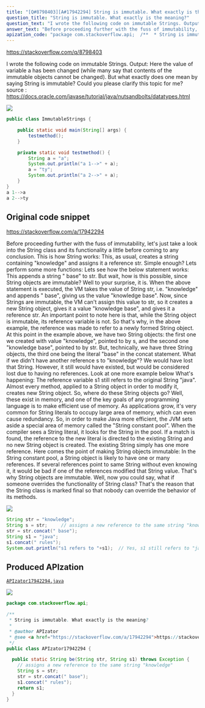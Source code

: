 ```yaml
---
title: "[Q#8798403][A#17942294] String is immutable. What exactly is the meaning?"
question_title: "String is immutable. What exactly is the meaning?"
question_text: "I wrote the following code on immutable Strings. Output: Here the value of variable a has been changed (while many say that contents of the immutable objects cannot be changed). But what exactly does one mean by saying String is immutable? Could you please clarify this topic for me? source : https://docs.oracle.com/javase/tutorial/java/nutsandbolts/datatypes.html"
answer_text: "Before proceeding further with the fuss of immutability, let's just take a look into the String class and its functionality a little before coming to any conclusion. This is how String works: This, as usual, creates a string containing \"knowledge\" and assigns it a reference str. Simple enough? Lets perform some more functions: Lets see how the below statement works: This appends a string \" base\" to str. But wait, how is this possible, since String objects are immutable? Well to your surprise, it is. When the above statement is executed, the VM takes the value of String str, i.e. \"knowledge\" and appends \" base\", giving us the value \"knowledge base\". Now, since Strings are immutable, the VM can't assign this value to str, so it creates a new String object, gives it a value \"knowledge base\", and gives it a reference str. An important point to note here is that, while the String object is immutable, its reference variable is not. So that's why, in the above example, the reference was made to refer to a newly formed String object. At this point in the example above, we have two String objects: the first one we created with value \"knowledge\", pointed to by s, and the second one \"knowledge base\", pointed to by str. But, technically, we have three String objects, the third one being the literal \"base\" in the concat statement. What if we didn't have another reference s to \"knowledge\"? We would have lost that String. However, it still would have existed, but would be considered lost due to having no references. Look at one more example below What's happening: The reference variable s1 still refers to the original String \"java\". Almost every method, applied to a String object in order to modify it, creates new String object. So, where do these String objects go? Well, these exist in memory, and one of the key goals of any programming language is to make efficient use of memory. As applications grow, it's very common for String literals to occupy large area of memory, which can even cause redundancy. So, in order to make Java more efficient, the JVM sets aside a special area of memory called the \"String constant pool\". When the compiler sees a String literal, it looks for the String in the pool. If a match is found, the reference to the new literal is directed to the existing String and no new String object is created. The existing String simply has one more reference. Here comes the point of making String objects immutable: In the String constant pool, a String object is likely to have one or many references. If several references point to same String without even knowing it, it would be bad if one of the references modified that String value. That's why String objects are immutable. Well, now you could say, what if someone overrides the functionality of String class? That's the reason that the String class is marked final so that nobody can override the behavior of its methods."
apization_code: "package com.stackoverflow.api;  /**  * String is immutable. What exactly is the meaning?  *  * @author APIzator  * @see <a href=\"https://stackoverflow.com/a/17942294\">https://stackoverflow.com/a/17942294</a>  */ public class APIzator17942294 {    public static String be(String str, String s1) throws Exception {     // assigns a new reference to the same string \"knowledge\"     String s = str;     str = str.concat(\" base\");     s1.concat(\" rules\");     return s1;   } }"
---
```


https://stackoverflow.com/q/8798403

I wrote the following code on immutable Strings.
Output:
Here the value of variable a has been changed (while many say that contents of the immutable objects cannot be changed). But what exactly does one mean by saying String is immutable? Could you please clarify this topic for me?
source : https://docs.oracle.com/javase/tutorial/java/nutsandbolts/datatypes.html


<div class="code-logo"><img src="/stackoverflow.png" /></div>

```java
public class ImmutableStrings {

    public static void main(String[] args) {
        testmethod();
    }

    private static void testmethod() {
        String a = "a";
        System.out.println("a 1-->" + a);
        a = "ty";
        System.out.println("a 2-->" + a);
    }
}
a 1-->a  
a 2-->ty
```


## Original code snippet

https://stackoverflow.com/a/17942294

Before proceeding further with the fuss of immutability, let&#x27;s just take a look into the String class and its functionality a little before coming to any conclusion.
This is how String works:
This, as usual, creates a string containing &quot;knowledge&quot; and assigns it a reference str. Simple enough? Lets perform some more functions:
Lets see how the below statement works:
This appends a string &quot; base&quot; to str. But wait, how is this possible, since String objects are immutable? Well to your surprise, it is.
When the above statement is executed, the VM takes the value of String str, i.e. &quot;knowledge&quot; and appends &quot; base&quot;, giving us the value &quot;knowledge base&quot;. Now, since Strings are immutable, the VM can&#x27;t assign this value to str, so it creates a new String object, gives it a value &quot;knowledge base&quot;, and gives it a reference str.
An important point to note here is that, while the String object is immutable, its reference variable is not. So that&#x27;s why, in the above example, the reference was made to refer to a newly formed String object.
At this point in the example above, we have two String objects: the first one we created with value &quot;knowledge&quot;, pointed to by s, and the second one &quot;knowledge base&quot;, pointed to by str. But, technically, we have three String objects, the third one being the literal &quot;base&quot; in the concat statement.
What if we didn&#x27;t have another reference s to &quot;knowledge&quot;? We would have lost that String. However, it still would have existed, but would be considered lost due to having no references.
Look at one more example below
What&#x27;s happening:
The reference variable s1 still refers to the original String &quot;java&quot;.
Almost every method, applied to a String object in order to modify it, creates new String object. So, where do these String objects go? Well, these exist in memory, and one of the key goals of any programming language is to make efficient use of memory.
As applications grow, it&#x27;s very common for String literals to occupy large area of memory, which can even cause redundancy. So, in order to make Java more efficient, the JVM sets aside a special area of memory called the &quot;String constant pool&quot;.
When the compiler sees a String literal, it looks for the String in the pool. If a match is found, the reference to the new literal is directed to the existing String and no new String object is created. The existing String simply has one more reference. Here comes the point of making String objects immutable:
In the String constant pool, a String object is likely to have one or many references. If several references point to same String without even knowing it, it would be bad if one of the references modified that String value. That&#x27;s why String objects are immutable.
Well, now you could say, what if someone overrides the functionality of String class? That&#x27;s the reason that the String class is marked final so that nobody can override the behavior of its methods.

<div class="code-logo"><img src="/stackoverflow.png" /></div>

```java
String str = "knowledge";
String s = str;     // assigns a new reference to the same string "knowledge"
str = str.concat(" base");
String s1 = "java";
s1.concat(" rules");
System.out.println("s1 refers to "+s1);  // Yes, s1 still refers to "java"
```

## Produced APIzation

[`APIzator17942294.java`](https://github.com/pasqualesalza/apization-temp-data/raw/master/search/APIzator17942294.java)

<div class="code-logo"><img src="/apizator.png" /></div>

```java
package com.stackoverflow.api;

/**
 * String is immutable. What exactly is the meaning?
 *
 * @author APIzator
 * @see <a href="https://stackoverflow.com/a/17942294">https://stackoverflow.com/a/17942294</a>
 */
public class APIzator17942294 {

  public static String be(String str, String s1) throws Exception {
    // assigns a new reference to the same string "knowledge"
    String s = str;
    str = str.concat(" base");
    s1.concat(" rules");
    return s1;
  }
}

```
